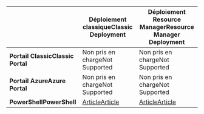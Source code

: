 |  | <span data-ttu-id="a4d2b-101">**Déploiement classique**</span><span class="sxs-lookup"><span data-stu-id="a4d2b-101">**Classic Deployment**</span></span> | <span data-ttu-id="a4d2b-102">**Déploiement Resource Manager**</span><span class="sxs-lookup"><span data-stu-id="a4d2b-102">**Resource Manager Deployment**</span></span> |
| --- | --- | --- |
| <span data-ttu-id="a4d2b-103">**Portail Classic**</span><span class="sxs-lookup"><span data-stu-id="a4d2b-103">**Classic Portal**</span></span> |<span data-ttu-id="a4d2b-104">Non pris en charge</span><span class="sxs-lookup"><span data-stu-id="a4d2b-104">Not Supported</span></span> |<span data-ttu-id="a4d2b-105">Non pris en charge</span><span class="sxs-lookup"><span data-stu-id="a4d2b-105">Not Supported</span></span> |
| <span data-ttu-id="a4d2b-106">**Portail Azure**</span><span class="sxs-lookup"><span data-stu-id="a4d2b-106">**Azure Portal**</span></span> |<span data-ttu-id="a4d2b-107">Non pris en charge</span><span class="sxs-lookup"><span data-stu-id="a4d2b-107">Not Supported</span></span> |<span data-ttu-id="a4d2b-108">Non pris en charge</span><span class="sxs-lookup"><span data-stu-id="a4d2b-108">Not Supported</span></span> |
| <span data-ttu-id="a4d2b-109">**PowerShell**</span><span class="sxs-lookup"><span data-stu-id="a4d2b-109">**PowerShell**</span></span> |[<span data-ttu-id="a4d2b-110">Article</span><span class="sxs-lookup"><span data-stu-id="a4d2b-110">Article</span></span>](../articles/expressroute/expressroute-howto-coexist-classic.md) |[<span data-ttu-id="a4d2b-111">Article</span><span class="sxs-lookup"><span data-stu-id="a4d2b-111">Article</span></span>](../articles/expressroute/expressroute-howto-coexist-resource-manager.md) |

